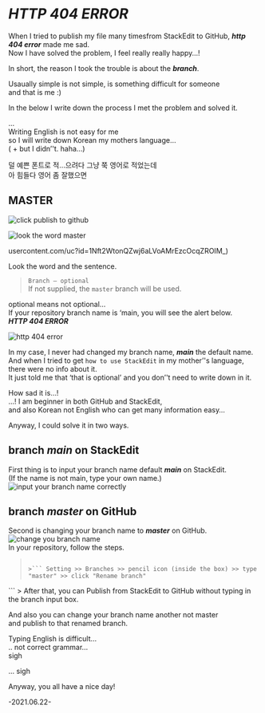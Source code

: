 <h1 id="http-404-error"><em><strong>HTTP 404 ERROR</strong></em></h1>
<p>When I tried to publish my file many timesfrom StackEdit to GitHub, <em><strong>http 404 error</strong></em> made me sad.<br>
Now I have solved the problem, I feel really really happy…!</p>
<p>In short, the reason I took the trouble is about the <em><strong>branch</strong></em>.</p>
<p>Usaually simple is not simple, is something difficult for someone<br>
and that is me  :)</p>
In the below I write down the process I met the problem and solved it.</p>
<p>…<br>
Writing English is not easy for me<br>
so I will write down Korean my mothers language…<br>
( + but I didn’'t. haha…)</p>
<blote>
<p 글씨체는 한국어보다 영어가 단정하고 예쁘네<br>
덜 예쁜 폰트로 적…으려다 그냥 쭉 영어로 적었는데<br>
아 힘들다 영어 좀 잘했으면</p>
</blockquote>
<h2 id="look-the-word-master"look the word <em><strong>MASTER</strong></em></h2>
<p><img src="" alt="click publish to github"></p>
<p><img src="" alt="look the word master"></p>
<p>usercontent.com/uc?id=1Nft2WtonQZwj6aLVoAMrEzcOcqZROIM_) 


Look the word and the sentence.</p>
<blockquote>
<p><code>Branch — optional</code><br>
If not supplied, the <code>master</code> branch will be used.</p>
</blockquote>
<p>optional means not optional…<br>
If your repository branch name is ‘main, you will see the alert below.<br>
<em><strong>HTTP 404 ERROR</strong></em></p>
<p><img src="" alt="http 404 error"></p>

In my case, I never had changed my branch name,  <em><strong>main</strong></em> the default name.<br>
And when I tried to get <code>how to use StackEdit</code> in my mother’'s language,<br>
there were no info about it.<br>
It just told me that ‘that is optional’ and you don’'t need to write down in it.</p>
<p>

How sad it is…!<br>...!
I am beginner in both GitHub and StackEdit,<br>
and also Korean not English who can get many information easy…</p>
<p>Anyway, I could solve it in two ways.</p>
<h2 id="branch-main-on-stackedit">branch <em><strong>main</strong></em> on StackEdit</h2>
<p>
First thing is to input your branch name default <em><strong>main</strong></em> on StackEdit.<br>
(If the name is not main, type your own name.)<br>
<img src="" alt="input your branch name correctly"></p>
<h2 id="branch-master-on-github">branch <em><strong>master</strong></em> on GitHub</h2>
<p>
Second is changing your branch name to <em><strong>master</strong></em> on GitHub.<br>
<img src="](https://drivelh3.google.c" alt="change you branch name"><br>
In your repository, follow the steps.</p>
<blockquote>
<p><code>
>``` Setting &gt;> Branches &gt;> pencil icon (inside the box) &gt;> type "master" &gt;> click "Rename branch"</code></p>
</blockquote>
<p> ```
>
After that, you can Publish from StackEdit to GitHub without typing in the branch input box.</p>
<p>

And also you can change your branch name another not master<br>
 and publish to that renamed branch.</p>
<p>

Typing English is difficult…<br>..
not correct grammar…<br>
sigh</p>
<p>...
sigh

Anyway, you all have a nice day!</p>
<p>

-2021.06.22-</p>

<!--stackedit_data:
eyJoaXN0b3J5IjpbLTY0MDQzMzU4MywyMTM4NjU1Njk1XX0=
-->